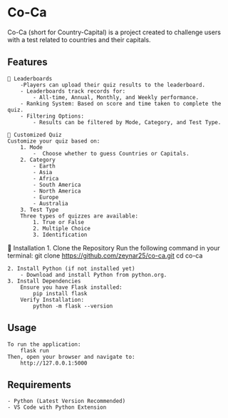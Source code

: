 # Co-Ca
Co-Ca (short for Country-Capital) is a project created to challenge users with a test related to countries and their capitals.

## Features
    🌟 Leaderboards
        -Players can upload their quiz results to the leaderboard.
        - Leaderboards track records for:
            - All-time, Annual, Monthly, and Weekly performance.
        - Ranking System: Based on score and time taken to complete the quiz.
        - Filtering Options:
            - Results can be filtered by Mode, Category, and Test Type.

    📝 Customized Quiz
    Customize your quiz based on:
        1️. Mode
            -  Choose whether to guess Countries or Capitals.
        2️. Category
            - Earth
            - Asia
            - Africa
            - South America
            - North America
            - Europe
            - Australia
        3️. Test Type
        Three types of quizzes are available:
            1. True or False
            2. Multiple Choice
            3. Identification

🚀 Installation
    1️. Clone the Repository
        Run the following command in your terminal:
            git clone https://github.com/zeynar25/co-ca.git
            cd co-ca

    2. Install Python (if not installed yet)
        - Download and install Python from python.org.
    3. Install Dependencies
        Ensure you have Flask installed:
            pip install flask
        Verify Installation:
            python -m flask --version

## Usage
    To run the application:
        flask run
    Then, open your browser and navigate to:
        http://127.0.0.1:5000

## Requirements
    - Python (Latest Version Recommended)
    - VS Code with Python Extension
